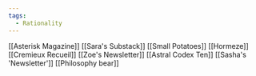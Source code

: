 ```yaml
---
tags:
  - Rationality
---
```

[[Asterisk Magazine]]
[[Sara's Substack]]
[[Small Potatoes]]
[[Hormeze]]
[[Cremieux Recueil]]
[[Zoe's Newsletter]]
[[Astral Codex Ten]]
[[Sasha's 'Newsletter']]
[[Philosophy bear]]